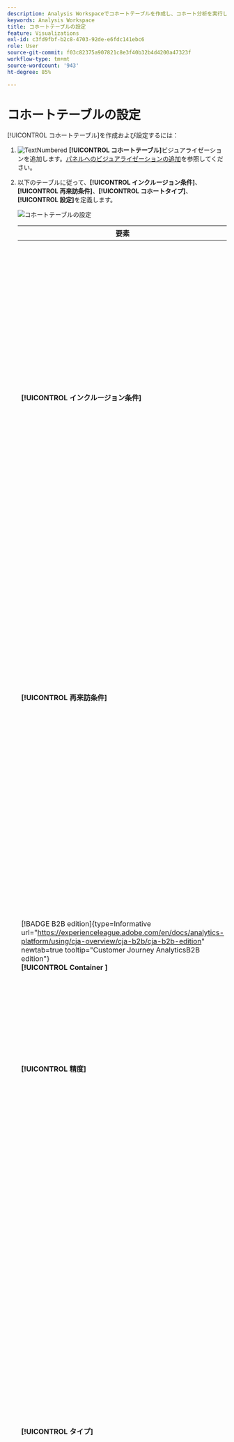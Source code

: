 ```yaml
---
description: Analysis Workspaceでコホートテーブルを作成し、コホート分析を実行します。
keywords: Analysis Workspace
title: コホートテーブルの設定
feature: Visualizations
exl-id: c3fd9fbf-b2c8-4703-92de-e6fdc141ebc6
role: User
source-git-commit: f03c82375a907821c8e3f40b32b4d4200a47323f
workflow-type: tm+mt
source-wordcount: '943'
ht-degree: 85%

---
```


# コホートテーブルの設定

[!UICONTROL コホートテーブル]を作成および設定するには：

1. ![TextNumbered](/help/assets/icons/TextNumbered.svg) **[!UICONTROL コホートテーブル]**&#x200B;ビジュアライゼーションを追加します。[パネルへのビジュアライゼーションの追加](../freeform-analysis-visualizations.md#add-visualizations-to-a-panel)を参照してください。

1. 以下のテーブルに従って、**[!UICONTROL インクルージョン条件]**、**[!UICONTROL 再来訪条件]**、**[!UICONTROL コホートタイプ]**、**[!UICONTROL 設定]**&#x200B;を定義します。

   ![コホートテーブルの設定](assets/cohort-configure.png)

   | 要素 | 説明 |
   |--- |--- |
   | **[!UICONTROL インクルージョン条件]** | 最大で、10 個のインクルージョンセグメントおよび 3 個のインクルージョン指標を適用できます。指標は、ユーザーが属するコホートを指定します。例えば、インクルージョン指標が「注文」の場合、コホート分析の期間中に注文したユーザーのみが最初のコホートに含まれます。<br>指標間のデフォルトの演算子は「AND」ですが、「OR」に変更することもできます。さらに、これらの指標に数値セグメント化を追加できます。 例：`Sessions >= 1`.</br> |
   | **[!UICONTROL 再来訪条件]** | 最大で、10 個のリターンセグメントおよび 3 個のリターン指標を適用できます。この指標は、ユーザーが保持されたか（リテンション）、保持されなかったか（チャーン）を示します。例えば、再来訪指標がビデオ視聴回数である場合、後続の期間（コホートに追加された期間後）にビデオを視聴したユーザーのみが定着したとして表されます。保持を定量化するもう 1 つの指標はセッション数です。 |
   | [!BADGE B2B edition]{type=Informative url="https://experienceleague.adobe.com/en/docs/analytics-platform/using/cja-overview/cja-b2b/cja-b2b-edition" newtab=true tooltip="Customer Journey AnalyticsB2B edition"}<br/>**[!UICONTROL Container &#x200B;]** | デフォルトでは、コホート分析は個人コンテナに結び付けられます。 Workspace プロジェクトをサポートするアカウントベースの連携で個人を超えるその他のコンテナが利用できる場合は、「**[!UICONTROL コンテナ]**」ドロップダウンメニューからコホート分析用の別のコンテナを選択できます。 |
   | **[!UICONTROL 精度]** | 日、週、月、四半期および年の時間の精度。 |
   | **[!UICONTROL タイプ]** | **[!UICONTROL リテンション]**（デフォルト）：**[!UICONTROL リテンション]**&#x200B;コホートでは、時間の経過と共にユーザーのコホートがどの程度プロパティに戻ってくるかを測定します。再来訪コホートは標準的なコホートであり、再来訪ユーザーやリピートユーザーの行動を示します。緑色は、テーブル内の[!UICONTROL リテンション]コホートを示します。<br>**[!UICONTROL チャーン&#x200B;]**：**[!UICONTROL &#x200B;チャーン&#x200B;]**（離脱やフォールアウトとも呼ばれる）コホートでは、ユーザーのコホートがどの程度プロパティから離脱するかの推移を測定します。チャーンはリテンションの逆、つまり `Churn = 1 - Retention` です。[!UICONTROL チャーン]は、顧客が戻ってこなかった頻度を示すことで、定着度および改善のチャンスを示す良い指標となります。チャーンを使用して、注目すべき領域（どのコホートセグメントに注目すべきか）を分析し、特定できます。 赤色は、テーブル内の[!UICONTROL チャーン]コホートを示します（**[!UICONTROL &#x200B;フロー&#x200B;]**&#x200B;ビジュアライゼーションのフォールアウトと同様）。</br> |
   | **[!UICONTROL 設定]** | **[!UICONTROL ローリング計算]**：含める列（デフォルト）ではなく、以前の列に基づいてリテンションまたはチャーンを計算します。[!UICONTROL ローリング計算]では、「再来訪」の期間の計算方法が変わります。通常の計算では、再来訪条件を満たし、「含む」期間に含まれていたユーザーが検索されます。前の期間にコホートに含まれていたかどうかは関係ありません。[!UICONTROL ローリング計算]では、直前の期間で該当するコホートに含まれていたユーザーのうち、「リターン」条件を満たすユーザーが検出されます。したがって、[!UICONTROL &#x200B; ローリング計算 &#x200B;] では、「リターン」条件の期間を継続的に満たすユーザーを期間にわたってセグメント化し、ファネルします。 [!UICONTROL 再来訪]条件は、選択した期間に至るまでの各期間に適用されます。</br><br>**[!UICONTROL 待ち時間テーブル&#x200B;]**：[!UICONTROL 待ち時間]テーブルは、インクルージョンイベント発生前後の経過時間を測定します。[!UICONTROL 待ち時間テーブル]は、分析前後に使用するのに最適です。例えば、今後の製品やキャンペーンのローンチが予定されていて、ローンチの前後の行動を追跡するとします。[!UICONTROL 待ち時間テーブル]には、直接的な影響を確認するために、前後の動作が並べて表示されます。[!UICONTROL 待ち時間テーブル]のインクルージョン前のセルは、インクルージョン期間に[!UICONTROL インクルージョン]条件を満たし、インクルージョン期間の前の期間に[!UICONTROL 再来訪]条件を満たすユーザー数を計算します。[!UICONTROL 待ち時間テーブル]と[!UICONTROL カスタムディメンションコホート]をまとめて使用することはできません。</br><br>**[!UICONTROL カスタムディメンションコホート]**：時間に基づくコホート（デフォルト）ではなく、選択したディメンションに基づくコホートを作成します。多くのユーザーは、時間以外の基準でコホートを分析したいと考えています。新しいカスタムディメンションコホート機能では、顧客が選択したディメンションに基づいてコホートを柔軟に構築することができます。マーケティングチャネル、キャンペーン、製品、ページ、地域などのディメンションを使用し、これらのディメンションの様々な値に基づいて、リテンションがどのように変化しているかを表示します。[!UICONTROL カスタムディメンション]コホートセグメント定義では、ディメンション項目をリターン定義の一部ではなくインクルージョン期間の一部としてのみ適用します。</br><br>「[!UICONTROL カスタムディメンションコホート]」オプションを選択した後、任意のディメンションをドロップゾーンにドラッグ＆ドロップできます。ディメンションを追加すると、同じ期間で類似のディメンション項目を比較できます。例えば、市区町村、製品、キャンペーンなどのパフォーマンスを並べて比較できます。コホートテーブルは、上位 14 のディメンション項目を返します。ただし、![ セグメント ](/help/assets/icons/Filter.svg) セグメントを使用して、目的のディメンション項目のみを表示できます。 [!UICONTROL カスタムディメンションコホート]は、[!UICONTROL 待ち時間テーブル]機能では使用できません。</br> |

1. 「**[!UICONTROL 作成]**」をクリックします。
1. [!UICONTROL コホートテーブル]を再設定するには、![編集](/help/assets/icons/Edit.svg) を選択します。

1. （任意）選択範囲からセグメントまたはオーディエンスを作成します。

   複数のセルを選択して（連続または不連続）、右クリックし、「**[!UICONTROL 選択からセグメントを作成]**」をクリックします。

   ![ セグメントまたはオーディエンスの作成 ](assets/retention-createfilter.png)

1. [セグメントビルダー](/help/components/filters/filter-builder.md)で、セグメントをさらに編集して、「**[!UICONTROL 保存]**」をクリックします。

   保存したセグメントは、[!UICONTROL Analysis Workspace] の[!UICONTROL セグメント]パネルで使用できます。

## 設定

[!UICONTROL コホートテーブル]の特定の設定を定義できます。

1. ![設定](/help/assets/icons/Setting.svg) を選択して、[!UICONTROL コホートテーブル]の設定を調整します。

   | 設定 | 説明 |
   |---|---|
   | **割合のみを表示** | 数値を削除し、パーセンテージのみを表示します。 |
   | **割合を整数に四捨五入** | パーセント値を、小数値ではなく、最も近い整数に丸めます。 |
   | **割合の平均行を表示** | テーブルの先頭に新しい行を挿入し、各列の値の平均を加算します。 |


>[!MORELIKETHIS]
>
>[パネルへのビジュアライゼーションの追加](/help/analysis-workspace/visualizations/freeform-analysis-visualizations.md#add-visualizations-to-a-panel)
>[ビジュアライゼーション設定](/help/analysis-workspace/visualizations/freeform-analysis-visualizations.md#settings)
>[ビジュアライゼーションコンテキストメニュー](/help/analysis-workspace/visualizations/freeform-analysis-visualizations.md#context-menu)
>

